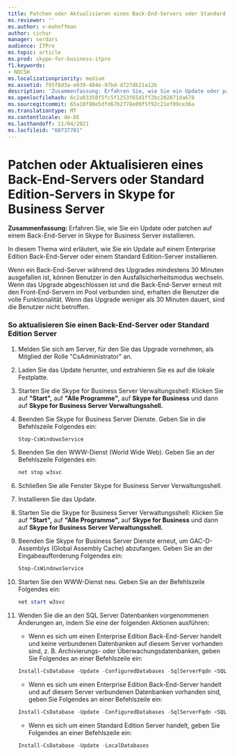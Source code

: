 ```yaml
---
title: Patchen oder Aktualisieren eines Back-End-Servers oder Standard Edition-Servers in Skype for Business Server
ms.reviewer: ''
ms.author: v-mahoffman
author: cichur
manager: serdars
audience: ITPro
ms.topic: article
ms.prod: skype-for-business-itpro
f1.keywords:
- NOCSH
ms.localizationpriority: medium
ms.assetid: f95f8d3a-e039-484e-97bd-d727db21a12b
description: 'Zusammenfassung: Erfahren Sie, wie Sie ein Update oder patchen auf einem Back-End-Server in Skype for Business Server installieren.'
ms.openlocfilehash: 6c2a03358f5fc5f1253f65d1ff2bc202871da678
ms.sourcegitcommit: 65a10f80e5dfd67b2778e09f5f92c21ef09ce36a
ms.translationtype: MT
ms.contentlocale: de-DE
ms.lasthandoff: 11/04/2021
ms.locfileid: "60737781"
---
```

# <a name="patch-or-update-a-back-end-server-or-standard-edition-server-in-skype-for-business-server"></a>Patchen oder Aktualisieren eines Back-End-Servers oder Standard Edition-Servers in Skype for Business Server
 
**Zusammenfassung:** Erfahren Sie, wie Sie ein Update oder patchen auf einem Back-End-Server in Skype for Business Server installieren.
  
In diesem Thema wird erläutert, wie Sie ein Update auf einem Enterprise Edition Back-End-Server oder einem Standard Edition-Server installieren.
  
Wenn ein Back-End-Server während des Upgrades mindestens 30 Minuten ausgefallen ist, können Benutzer in den Ausfallsicherheitsmodus wechseln. Wenn das Upgrade abgeschlossen ist und die Back-End-Server erneut mit den Front-End-Servern im Pool verbunden sind, erhalten die Benutzer die volle Funktionalität. Wenn das Upgrade weniger als 30 Minuten dauert, sind die Benutzer nicht betroffen.
  
### <a name="to-update-a-back-end-server-or-standard-edition-server"></a>So aktualisieren Sie einen Back-End-Server oder Standard Edition Server

1. Melden Sie sich am Server, für den Sie das Upgrade vornehmen, als Mitglied der Rolle "CsAdministrator" an.
    
2. Laden Sie das Update herunter, und extrahieren Sie es auf die lokale Festplatte.
    
3. Starten Sie die Skype for Business Server Verwaltungsshell: Klicken Sie auf **"Start",** auf **"Alle Programme",** auf **Skype for Business** und dann auf **Skype for Business Server Verwaltungsshell.**
    
4. Beenden Sie Skype for Business Server Dienste. Geben Sie in die Befehlszeile Folgendes ein:
    
    ```PowerShell
    Stop-CsWindowsService
    ```

5. Beenden Sie den WWW-Dienst (World Wide Web). Geben Sie an der Befehlszeile Folgendes ein:
    
    ```PowerShell
    net stop w3svc
   ```

6. Schließen Sie alle Fenster Skype for Business Server Verwaltungsshell.
    
7. Installieren Sie das Update.
    
8. Starten Sie die Skype for Business Server Verwaltungsshell: Klicken Sie auf **"Start",** auf **"Alle Programme",** auf **Skype for Business** und dann auf **Skype for Business Server Verwaltungsshell.**
    
9. Beenden Sie Skype for Business Server Dienste erneut, um GAC-D-Assemblys (Global Assembly Cache) abzufangen. Geben Sie an der Eingabeaufforderung Folgendes ein:
    
    ```PowerShell
    Stop-CsWindowsService
    ```

10. Starten Sie den WWW-Dienst neu. Geben Sie an der Befehlszeile Folgendes ein:
    
    ```PowerShell
    net start w3svc
    ```

11. Wenden Sie die an den SQL Server Datenbanken vorgenommenen Änderungen an, indem Sie eine der folgenden Aktionen ausführen:
    
    - Wenn es sich um einen Enterprise Edition Back-End-Server handelt und keine verbundenen Datenbanken auf diesem Server vorhanden sind, z. B. Archivierungs- oder Überwachungsdatenbanken, geben Sie Folgendes an einer Befehlszeile ein:
    
    ```PowerShell
    Install-CsDatabase -Update -ConfiguredDatabases -SqlServerFqdn <SQL Server FQDN>
    ```

    - Wenn es sich um einen Enterprise Edition Back-End-Server handelt und auf diesem Server verbundenen Datenbanken vorhanden sind, geben Sie Folgendes an einer Befehlszeile ein:
    
    ```PowerShell
    Install-CsDatabase -Update -ConfiguredDatabases -SqlServerFqdn <SQL Server FQDN>  -ExcludeCollocatedStores
    ```

    - Wenn es sich um einen Standard Edition Server handelt, geben Sie Folgendes an einer Befehlszeile ein:
    
    ```PowerShell
    Install-CsDatabase -Update -LocalDatabases

    ```
